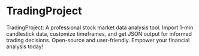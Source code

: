 # TradingProject
TradingProject: A professional stock market data analysis tool. Import 1-min candlestick data, customize timeframes, and get JSON output for informed trading decisions. Open-source and user-friendly. Empower your financial analysis today!
